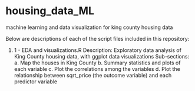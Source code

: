 # housing_data_ML
machine learning and data visualization for king county housing data

Below are descriptions of each of the script files included in this repository:

1.  1 - EDA and visualizations.R
    Description:  Exploratory data analysis of King County housing data, with ggplot data visualizations
    Sub-sections:  a. Map the houses in King County
                   b. Summary statistics and plots of each variable
                   c. Plot the correlations among the variables
                   d. Plot the relationship between sqrt_price (the outcome variable) and each predictor variable
                   
